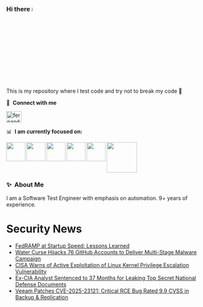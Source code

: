### Hi there <a href="https://www.gautamkrishnar.com/"><img src="https://media.giphy.com/media/hvRJCLFzcasrR4ia7z/giphy.gif" width="5%"></a>
This is my repository where I test code and try not to break my code :rofl:

🔗 &nbsp;**Connect with me**
<p align="left">
<a href="https://linkedin.com/in/fernandorlcruz" target="blank"><img align="center" src="https://raw.githubusercontent.com/rahuldkjain/github-profile-readme-generator/master/src/images/icons/Social/linked-in-alt.svg" alt="fernando cruz" height="30" width="40" /></a>
  
📊 &nbsp;**I am currently focused on:**

<img align="left" width='50' height='50' src="https://cdn.jsdelivr.net/gh/devicons/devicon/icons/python/python-original-wordmark.svg" />
<img align="left" width='50' height='50' src="https://cdn.jsdelivr.net/gh/devicons/devicon/icons/csharp/csharp-original.svg" />
<img align="left" width='50' height='50' src="https://cdn.jsdelivr.net/gh/devicons/devicon/icons/jenkins/jenkins-original.svg" />
<img align="left" width='50' height='50' src="https://specflow.org/wp-content/uploads/2021/05/SpecFlow-Icon.png" />
<img align="left" width='50' height='50' src="https://www.svgrepo.com/show/306098/githubactions.svg" />
<img width='80' height='80' src="https://cdn2.vectorstock.com/i/1000x1000/64/81/security-testing-concept-icon-safety-audit-key-vector-29166481.jpg" />
          
          
  
### ✨&nbsp; About Me

I am a Software Test Engineer with emphasis on automation. 9+ years of experience.

# Security News
<!-- BLOG-POST-LIST:START -->
- [FedRAMP at Startup Speed: Lessons Learned](https://thehackernews.com/2025/06/fedramp-at-startup-speed-lessons-learned.html)
- [Water Curse Hijacks 76 GitHub Accounts to Deliver Multi-Stage Malware Campaign](https://thehackernews.com/2025/06/water-curse-hijacks-76-github-accounts.html)
- [CISA Warns of Active Exploitation of Linux Kernel Privilege Escalation Vulnerability](https://thehackernews.com/2025/06/cisa-warns-of-active-exploitation-of.html)
- [Ex-CIA Analyst Sentenced to 37 Months for Leaking Top Secret National Defense Documents](https://thehackernews.com/2025/06/ex-cia-analyst-sentenced-to-37-months.html)
- [Veeam Patches CVE-2025-23121: Critical RCE Bug Rated 9.9 CVSS in Backup &amp; Replication](https://thehackernews.com/2025/06/veeam-patches-cve-2025-23121-critical.html)
<!-- BLOG-POST-LIST:END -->
